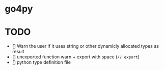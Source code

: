 

# go4py

# TODO
 - [] Warn the user if it uses string or other dynamicly allocated types as result
 - [] unexported function warn + export with space (`// export`) 
 - [] python type definition file
